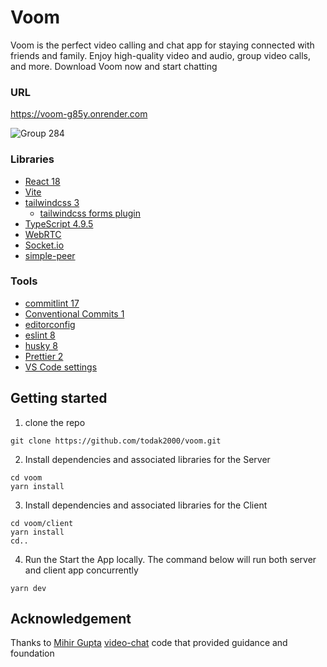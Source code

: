 # Voom

Voom is the perfect video calling and chat app for staying connected with friends and family. Enjoy high-quality video and audio, group video calls, and more. Download Voom now and start chatting

### URL

https://voom-g85y.onrender.com

![Group 284](https://user-images.githubusercontent.com/26861798/233785357-71acf84e-c121-4df8-8544-677c53c9c126.png)


### Libraries

- [React 18](https://reactjs.org/)
- [Vite](https://vitejs.dev/)
- [tailwindcss 3](https://tailwindcss.com/)
  - [tailwindcss forms plugin](https://tailwindcss-forms.vercel.app/)
- [TypeScript 4.9.5](https://www.typescriptlang.org/)
- [WebRTC](https://webrtc.org/)
- [Socket.io](https://socket.io/)
- [simple-peer](https://www.npmjs.com/package/simple-peer)

### Tools

- [commitlint 17](https://commitlint.js.org)
- [Conventional Commits 1](https://www.conventionalcommits.org)
- [editorconfig](https://editorconfig.org/)
- [eslint 8](https://eslint.org/)
- [husky 8](https://typicode.github.io/husky/#/)
- [Prettier 2](https://prettier.io/)
- [VS Code settings](https://code.visualstudio.com/)

## Getting started

1. clone the repo

```
git clone https://github.com/todak2000/voom.git
```

2. Install dependencies and associated libraries for the Server

```
cd voom
yarn install

```

3. Install dependencies and associated libraries for the Client

```
cd voom/client
yarn install
cd..

```
4. Run the Start the App locally. The command below will run both server and client app concurrently

```
yarn dev
```


## Acknowledgement
Thanks to [Mihir Gupta](https://github.com/mihir0699) [video-chat](https://github.com/mihir0699/Video-Chat) code that provided guidance and foundation

